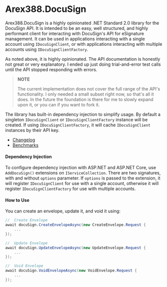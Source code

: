 # Arex388.DocuSign

Arex388.DocuSign is a highly opinionated .NET Standard 2.0 library for the DocuSign API. It is intended to be an easy, well structured, and highly performant client for interacting with DocuSign's API for eSignature management. It can be used in applications interacting with a single account using `IDocuSignClient`, or with applications interacting with multiple accounts using `IDocuSignClientFactory`.

As noted above, it is highly opinionated. The API documentation is honestly not great or very explanatory. I ended up just doing trial-and-error test calls until the API stopped responding with errors.

> **NOTE**
>
> The current implementation does not cover the full range of the API's functionality. I only needed a small subset right now, so that's all it does. In the future the foundation is there for me to slowly expand upon it, or you can if you want to fork it.

The library has built-in dependency injection to simplify usage. By default a singleton `IDocuSignClient` or `IDocuSignClientFactory` instance will be created. If using `IDocuSignClientFactory`, it will cache `IDocuSignClient` instances by their API key.

- [Changelog](CHANGELOG.md)
- [Benchmarks](BENCHMARKS.md)



#### Dependency Injection

To configure dependency injection with ASP.NET and ASP.NET Core, use `AddDocuSign()` extensions on `IServiceCollection`. There are two signatures, with and without `options` parameter. If `options` is passed to the extension, it will register `IDocuSignClient` for use with a single account, otherwise it will register `IDocuSignClientFactory` for use with multiple accounts.



#### How to Use

You can create an envelope, update it, and void it using:

```c#
//	Create Envelope
await docuSign.CreateEnvelopeAsync(new CreateEnvelope.Request {
    ...
});

//	Update Envelope
await docuSign.UpdateEnvelopeAsync(new UpdateEnvelope.Request {
	...
});

//	Void Envelope
await docuSign.VoidEnvelopeAsync(new VoidEnvelope.Request {
    ...
});
```

